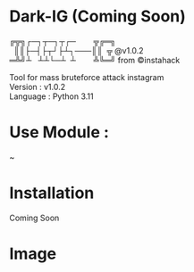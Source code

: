 # Dark-IG   (Coming Soon)
╔╦╗┌─┐┬─┐┬┌─&nbsp;&nbsp;&nbsp;&nbsp;&nbsp;&nbsp;&nbsp;&nbsp;╦╔═╗<br>
&nbsp;  ║║├─┤├┬┘├┴┐───║║&nbsp;&nbsp;╦ @v1.0.2<br>
═╩╝┴&nbsp;&nbsp; ┴┴└─┴ &nbsp;┴&nbsp;&nbsp;&nbsp;&nbsp;&nbsp;&nbsp;&nbsp;&nbsp;╩╚═╝ from ©instahack<br>

Tool for mass bruteforce attack instagram<br>
Version : v1.0.2<br>
Language : Python 3.11

# Use Module :
~

# Installation
Coming Soon

# Image

